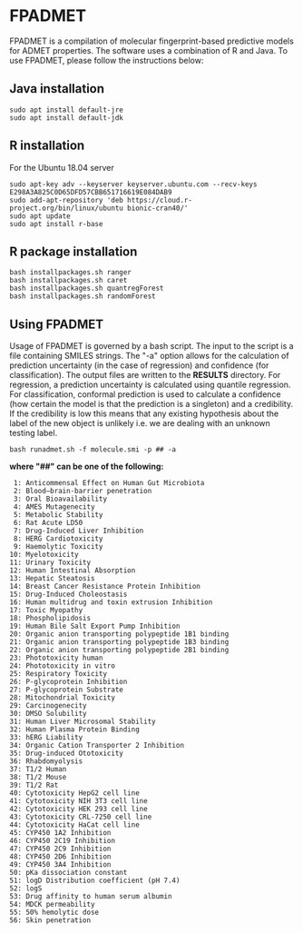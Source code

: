 # FPADMET

FPADMET is a compilation of molecular fingerprint-based predictive models for ADMET properties. The software uses a combination of R and Java. To use FPADMET, please follow the instructions below:

## Java installation
```
sudo apt install default-jre
sudo apt install default-jdk
```
## R installation
For the Ubuntu 18.04 server
```
sudo apt-key adv --keyserver keyserver.ubuntu.com --recv-keys E298A3A825C0D65DFD57CBB651716619E084DAB9
sudo add-apt-repository 'deb https://cloud.r-project.org/bin/linux/ubuntu bionic-cran40/'
sudo apt update
sudo apt install r-base
```

## R package installation
```
bash installpackages.sh ranger
bash installpackages.sh caret
bash installpackages.sh quantregForest
bash installpackages.sh randomForest
```

## Using FPADMET

Usage of FPADMET is governed by a bash script. The input to the script is a file containing SMILES strings. The "-a" option allows for the calculation of prediction uncertainty (in the case of regression) and confidence (for classification). The output files are written to the **RESULTS** directory. For regression, a prediction uncertainty is calculated using quantile regression. For classification, conformal prediction is used to calculate a confidence (how certain the model is that the prediction is a singleton) and a credibility. If the credibility is low this means that any existing hypothesis about the label of the new object is unlikely i.e. we are dealing with an unknown testing label.
```
bash runadmet.sh -f molecule.smi -p ## -a 
```
**where "##" can be one of the following:**



```
 1: Anticommensal Effect on Human Gut Microbiota
 2: Blood–brain-barrier penetration
 3: Oral Bioavailability
 4: AMES Mutagenecity
 5: Metabolic Stability
 6: Rat Acute LD50
 7: Drug-Induced Liver Inhibition
 8: HERG Cardiotoxicity
 9: Haemolytic Toxicity
10: Myelotoxicity
11: Urinary Toxicity
12: Human Intestinal Absorption
13: Hepatic Steatosis
14: Breast Cancer Resistance Protein Inhibition
15: Drug-Induced Choleostasis
16: Human multidrug and toxin extrusion Inhibition
17: Toxic Myopathy
18: Phospholipidosis
19: Human Bile Salt Export Pump Inhibition
20: Organic anion transporting polypeptide 1B1 binding
21: Organic anion transporting polypeptide 1B3 binding
22: Organic anion transporting polypeptide 2B1 binding
23: Phototoxicity human
24: Phototoxicity in vitro
25: Respiratory Toxicity
26: P-glycoprotein Inhibition
27: P-glycoprotein Substrate
28: Mitochondrial Toxicity
29: Carcinogenecity
30: DMSO Solubility
31: Human Liver Microsomal Stability
32: Human Plasma Protein Binding
33: hERG Liability
34: Organic Cation Transporter 2 Inhibition
35: Drug-induced Ototoxicity
36: Rhabdomyolysis
37: T1/2 Human
38: T1/2 Mouse
39: T1/2 Rat
40: Cytotoxicity HepG2 cell line
41: Cytotoxicity NIH 3T3 cell line
42: Cytotoxicity HEK 293 cell line
43: Cytotoxicity CRL-7250 cell line
44: Cytotoxicity HaCat cell line
45: CYP450 1A2 Inhibition
46: CYP450 2C19 Inhibition
47: CYP450 2C9 Inhibition
48: CYP450 2D6 Inhibition
49: CYP450 3A4 Inhibition
50: pKa dissociation constant
51: logD Distribution coefficient (pH 7.4)
52: logS
53: Drug affinity to human serum albumin
54: MDCK permeability
55: 50% hemolytic dose
56: Skin penetration
```


